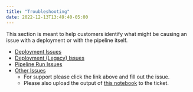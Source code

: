 ```yaml
---
title: "Troubleshooting"
date: 2022-12-13T13:49:40-05:00
---
```


This section is meant to help customers identify what might be causing an issue with a deployment or with the 
pipeline itself. 

* [Deployment Issues]()
* [Deployment (Legacy) Issues]()
* [Pipeline Run Issues]()
* [Other Issues](https://github.com/databrickslabs/overwatch/issues/new?assignees=&labels=user_question&template=overwatch-issue.md&title=)
    * For support please click the link above and fill out the issue.
    * Please also upload the output of [this notebook]() to the ticket.